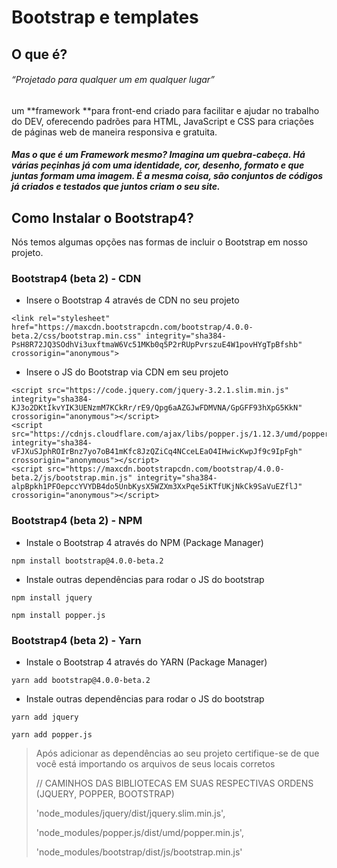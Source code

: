 # Bootstrap e templates

## O que é?

###### _“Projetado para qualquer um em qualquer lugar”_

um **framework **para front-end criado para facilitar e ajudar no trabalho do DEV, oferecendo padrões para HTML, JavaScript e CSS para criações de páginas web de maneira responsiva e gratuita.

##### Mas o que é um Framework mesmo? Imagina um quebra-cabeça. Há várias peçinhas já com uma identidade, cor, desenho, formato e que juntas formam uma imagem. É a mesma coisa, são conjuntos de códigos já criados e testados que juntos criam o seu site.

## Como Instalar o Bootstrap4?

Nós temos algumas opções nas formas de incluir o Bootstrap em nosso projeto.

### Bootstrap4 \(beta 2\) - CDN

* Insere o Bootstrap 4 através de CDN no seu projeto

`<link rel="stylesheet" href="https://maxcdn.bootstrapcdn.com/bootstrap/4.0.0-beta.2/css/bootstrap.min.css" integrity="sha384-PsH8R72JQ3SOdhVi3uxftmaW6Vc51MKb0q5P2rRUpPvrszuE4W1povHYgTpBfshb" crossorigin="anonymous">`

* Insere o JS do Bootstrap via CDN em seu projeto

```
<script src="https://code.jquery.com/jquery-3.2.1.slim.min.js" integrity="sha384-KJ3o2DKtIkvYIK3UENzmM7KCkRr/rE9/Qpg6aAZGJwFDMVNA/GpGFF93hXpG5KkN" crossorigin="anonymous"></script>
<script src="https://cdnjs.cloudflare.com/ajax/libs/popper.js/1.12.3/umd/popper.min.js" integrity="sha384-vFJXuSJphROIrBnz7yo7oB41mKfc8JzQZiCq4NCceLEaO4IHwicKwpJf9c9IpFgh" crossorigin="anonymous"></script>
<script src="https://maxcdn.bootstrapcdn.com/bootstrap/4.0.0-beta.2/js/bootstrap.min.js" integrity="sha384-alpBpkh1PFOepccYVYDB4do5UnbKysX5WZXm3XxPqe5iKTfUKjNkCk9SaVuEZflJ" crossorigin="anonymous"></script>
```

### Bootstrap4 \(beta 2\) - NPM

* Instale o Bootstrap 4 através do NPM \(Package Manager\)

```
npm install bootstrap@4.0.0-beta.2
```

* Instale outras dependências para rodar o JS do bootstrap

```
npm install jquery

npm install popper.js
```

### Bootstrap4 \(beta 2\) - Yarn

* Instale o Bootstrap 4 através do YARN \(Package Manager\)

```
yarn add bootstrap@4.0.0-beta.2
```

* Instale outras dependências para rodar o JS do bootstrap

```
yarn add jquery

yarn add popper.js
```

> Após adicionar as dependências ao seu projeto certifique-se de que você está importando os arquivos de seus locais corretos
>
> // CAMINHOS DAS BIBLIOTECAS EM SUAS RESPECTIVAS ORDENS \(JQUERY, POPPER, BOOTSTRAP\)
>
> 'node\_modules/jquery/dist/jquery.slim.min.js',
>
> 'node\_modules/popper.js/dist/umd/popper.min.js',
>
> 'node\_modules/bootstrap/dist/js/bootstrap.min.js'



